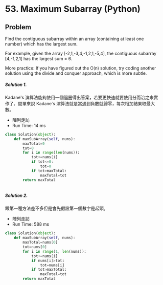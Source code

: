 # 53. Maximum Subarray (Python)

## Problem

Find the contiguous subarray within an array (containing at least one number) which has the largest sum.

For example, given the array [-2,1,-3,4,-1,2,1,-5,4],
the contiguous subarray [4,-1,2,1] has the largest sum = 6.


More practice:
If you have figured out the O(n) solution, try coding another solution using the divide and conquer approach, which is more subtle.


##### Solution 1.

Kadane's 演算法能夠使用一個迴圈得出答案，若要更快速就要使用分而治之來實作了，間單來說 Kadane's 演算法就是當遇到負數就歸零，每次相加結果取最大數。

- 陣列走訪
- Run Time: 14 ms

```py
class Solution(object):
    def maxSubArray(self, nums):
        maxTotal=0
        tot=0
        for i in range(len(nums)):
            tot+=nums[i]
            if tot<=0:
                tot=0
            if tot>maxTotal:
                maxTotal=tot
        return maxTotal
        
```

##### Solution 2.
跟第一種方法差不多但是會先假設第一個數字是起頭。

- 陣列走訪
- Run Time: 588 ms

```py
class Solution(object):
    def maxSubArray(self, nums):
        maxTotal=nums[0]
        tot=nums[0]
        for i in range(1, len(nums)):
            tot+=nums[i]
            if nums[i]>tot:
                tot=nums[i]
            if tot>maxTotal:
                maxTotal=tot
        return maxTotal
        
```
